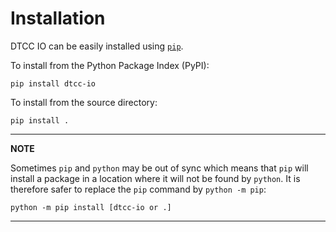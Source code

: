 # Installation

DTCC IO can be easily installed using [`pip`](https://pypi.org/project/pip/).

To install from the Python Package Index (PyPI):

    pip install dtcc-io

To install from the source directory:

    pip install .

---
**NOTE**

Sometimes `pip` and `python` may be out of sync which means that `pip` will
install a package in a location where it will not be found by `python`. It is
therefore safer to replace the `pip` command by `python -m pip`:

    python -m pip install [dtcc-io or .]
---
